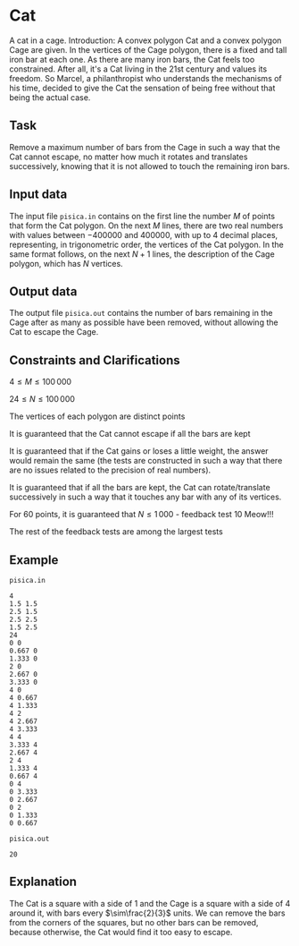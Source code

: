 # Cat

A cat in a cage. Introduction: A convex polygon Cat and a convex polygon Cage are given. In the vertices of the Cage polygon, there is a fixed and tall iron bar at each one. As there are many iron bars, the Cat feels too constrained. After all, it's a Cat living in the $21$st century and values its freedom. So Marcel, a philanthropist who understands the mechanisms of his time, decided to give the Cat the sensation of being free without that being the actual case.

## Task

Remove a maximum number of bars from the Cage in such a way that the Cat cannot escape, no matter how much it rotates and translates successively, knowing that it is not allowed to touch the remaining iron bars.

## Input data

The input file `pisica.in` contains on the first line the number $M$ of points that form the Cat polygon. On the next $M$ lines, there are two real numbers with values between $-400000$ and $400000$, with up to $4$ decimal places, representing, in trigonometric order, the vertices of the Cat polygon. In the same format follows, on the next $N + 1$ lines, the description of the Cage polygon, which has $N$ vertices.

## Output data

The output file `pisica.out` contains the number of bars remaining in the Cage after as many as possible have been removed, without allowing the Cat to escape the Cage.

## Constraints and Clarifications

$4 \leq M \leq 100\,000$

$24 \leq N \leq 100\,000$

The vertices of each polygon are distinct points

It is guaranteed that the Cat cannot escape if all the bars are kept

It is guaranteed that if the Cat gains or loses a little weight, the answer would remain the same (the tests are constructed in such a way that there are no issues related to the precision of real numbers).

It is guaranteed that if all the bars are kept, the Cat can rotate/translate successively in such a way that it touches any bar with any of its vertices.

For $60$ points, it is guaranteed that $N \leq 1\,000$ - feedback test $10$ Meow!!!

The rest of the feedback tests are among the largest tests

## Example

`pisica.in`
```
4
1.5 1.5
2.5 1.5
2.5 2.5
1.5 2.5
24
0 0
0.667 0
1.333 0
2 0
2.667 0
3.333 0
4 0
4 0.667
4 1.333
4 2
4 2.667
4 3.333
4 4
3.333 4
2.667 4
2 4
1.333 4
0.667 4
0 4
0 3.333
0 2.667
0 2
0 1.333
0 0.667
```
`pisica.out`
```
20
```

## Explanation

The Cat is a square with a side of $1$ and the Cage is a square with a side of $4$ around it, with bars every $\sim\frac{2}{3}$ units. We can remove the bars from the corners of the squares, but no other bars can be removed, because otherwise, the Cat would find it too easy to escape.